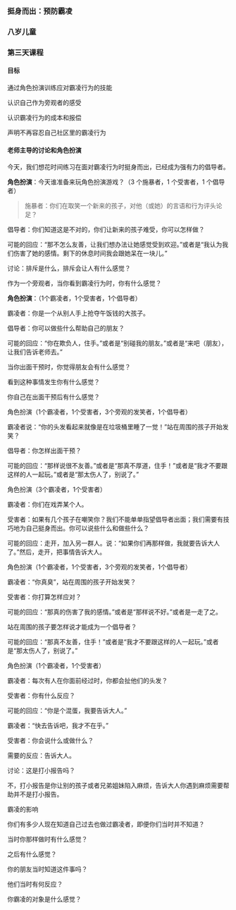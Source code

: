### 挺身而出：预防霸凌

### 八岁儿童

### 第三天课程

#### 目标

通过角色扮演训练应对霸凌行为的技能

认识自己作为旁观者的感受

认识霸凌行为的成本和报偿

声明不再容忍自己社区里的霸凌行为

#### 老师主导的讨论和角色扮演

今天，我们想花时间练习在面对霸凌行为时挺身而出，已经成为强有力的倡导者。

**角色扮演**：今天谁准备来玩角色扮演游戏？（3 个施暴者，1 个受害者，1 个倡导者）

> 施暴者：你们在取笑一个新来的孩子，对他（或她）的言语和行为评头论足？

倡导者：你们知道这是不对的，你们让新来的孩子难受，你可以怎样做？

可能的回应：“那不怎么友善，让我们想办法让她感觉受到欢迎。”或者是“我认为我们伤害了她的感情。剩下的休息时间我会跟她呆在一块儿。”

讨论：排斥是什么，排斥会让人有什么感觉？

 作为一个旁观者，当你看到霸凌行为时，你有什么感觉？

**角色扮演**：（1个霸凌者，1个受害者，1个倡导者）



霸凌者：你是一个从别人手上抢夺午饭钱的大孩子。



倡导者：你可以做些什么帮助自己的朋友？



可能的回应：“你在欺负人，住手。”或者是“别碰我的朋友。”或者是“来吧（朋友），让我们告诉老师去。”



 当你出面干预时，你觉得朋友会有什么感觉？



 看到这种事情发生你有什么感觉？



你自己在出面干预后有什么感觉？



角色扮演（1个霸凌者，1个受害者，3个旁观的发笑者，1个倡导者）



霸凌者说：“你的头发看起来就像是在垃圾桶里睡了一觉！”站在周围的孩子开始发笑？



倡导者：你怎样出面干预？



可能的回应：“那样说很不友善。”或者是“那真不厚道，住手！”或者是“我才不要跟这样的人一起玩。”或者是“那太伤人了，别说了。”



角色扮演（3个霸凌者，1个受害者）



霸凌者：你们在戏弄某个人。



受害者：如果有几个孩子在嘲笑你？我们不能单单指望倡导者出面；我们需要有技巧地为自己挺身而出。你可以说些什么和做些什么？



可能的回应：走开，加入另一群人。说：“如果你们再那样做，我就要告诉大人了。”然后，走开，把事情告诉大人。



角色扮演（1个霸凌者，1个受害者，3个旁观的发笑者，1个倡导者）



霸凌者：“你真臭”，站在周围的孩子开始发笑？



受害者：你打算怎样应对？



可能的回应：“那真的伤害了我的感情。”或者是“那样说不好。”或者是一走了之。



 站在周围的孩子要怎样说才能成为一个倡导者？



可能的回应：“那真不友善，住手！”或者是“我才不要跟这样的人一起玩。”或者是“那太伤人了，别说了。”



角色扮演（1个霸凌者，1个受害者）



霸凌者：每次有人在你面前经过时，你都会扯他们的头发？



受害者：你有什么反应？



可能的回应：“你是个混蛋，我要告诉大人。”



霸凌者：“快去告诉吧，我才不在乎。”



受害者：你会说什么或做什么？



需要的反应：告诉大人。



讨论：这是打小报告吗？



不，打小报告是你让别的孩子或者兄弟姐妹陷入麻烦，告诉大人你遇到麻烦需要帮助并不是打小报告。



霸凌的影响



你们有多少人现在知道自己过去也做过霸凌者，即便你们当时并不知道？



当时你那样做时有什么感觉？



之后有什么感觉？



你的朋友当时知道这件事吗？



他们当时有何反应？



你霸凌的对象是什么感觉？
